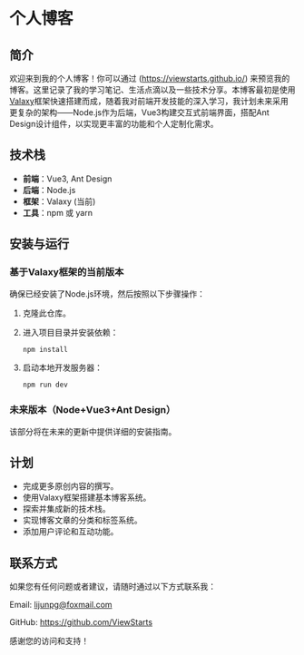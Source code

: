# 个人博客

## 简介

欢迎来到我的个人博客！你可以通过 (https://viewstarts.github.io/)  来预览我的博客。这里记录了我的学习笔记、生活点滴以及一些技术分享。本博客最初是使用[Valaxy](https://valaxy.site/)框架快速搭建而成，随着我对前端开发技能的深入学习，我计划未来采用更复杂的架构——Node.js作为后端，Vue3构建交互式前端界面，搭配Ant Design设计组件，以实现更丰富的功能和个人定制化需求。

## 技术栈

- **前端**：Vue3, Ant Design
- **后端**：Node.js
- **框架**：Valaxy (当前)
- **工具**：npm 或 yarn

## 安装与运行

### 基于Valaxy框架的当前版本

确保已经安装了Node.js环境，然后按照以下步骤操作：

1. 克隆此仓库。

2. 进入项目目录并安装依赖：
   ```bash
   npm install
   ```

3. 启动本地开发服务器：
   ```bash
   npm run dev
   ```
### 未来版本（Node+Vue3+Ant Design）

该部分将在未来的更新中提供详细的安装指南。

## 计划
 - 完成更多原创内容的撰写。
 - 使用Valaxy框架搭建基本博客系统。
 - 探索并集成新的技术栈。
 - 实现博客文章的分类和标签系统。
 - 添加用户评论和互动功能。

## 联系方式
如果您有任何问题或者建议，请随时通过以下方式联系我：

Email: lijunpg@foxmail.com

GitHub: https://github.com/ViewStarts

感谢您的访问和支持！
